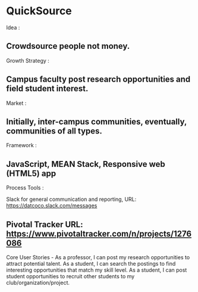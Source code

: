 QuickSource
=====

Idea :

Crowdsource people not money. 
-----------------------------------------------------------------------------
Growth Strategy :

Campus faculty post research opportunities and field student interest.
-----------------------------------------------------------------------------
Market :

Initially, inter-campus communities,
eventually, communities of all types. 
-----------------------------------------------------------------------------
Framework :

JavaScript,
MEAN Stack,
Responsive web (HTML5) app
-----------------------------------------------------------------------------
Process Tools :

Slack for general communication and reporting,
  URL: https://datcoco.slack.com/messages
  
Pivotal Tracker
  URL: https://www.pivotaltracker.com/n/projects/1276086
-----------------------------------------------------------------------------
Core User Stories - 
As a professor, I can post my research opportunities to attract potential talent. 
As a student, I can search the postings to find interesting opportunities that match my skill level. 
As a student, I can post student opportunities to recruit other students to my club/organization/project. 


